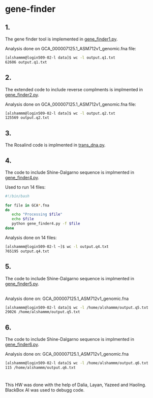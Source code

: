 # gene-finder

## 1. 
The gene finder tool is implemented in [gene_finder1.py](https://github.com/manalalshamrani/gene-finder/blob/master/data/gene_finder1.py).

Analysis done on GCA_000007125.1_ASM712v1_genomic.fna file:
```bash
[alshammm@login509-02-l data]$ wc -l output.q1.txt
62606 output.q1.txt
```

## 2. 
The extended code to include reverse complments is implmented in [gene_finder2.py](https://github.com/manalalshamrani/gene-finder/blob/master/data/gene_finder2.py).

Analysis done on GCA_000007125.1_ASM712v1_genomic.fna file:
```bash
[alshammm@login509-02-l data]$ wc -l output.q2.txt
125569 output.q2.txt
```

## 3.
The Rosalind code is implmented in [trans_dna.py](https://github.com/manalalshamrani/gene-finder/blob/master/trans_dna.py).


## 4.
The  code to include Shine-Dalgarno sequence is implmented in [gene_finder4.py](https://github.com/manalalshamrani/gene-finder/blob/master/data/gene_finder4.py).
                                                                                                                                                                                         
Used to run 14 files:
```bash
#!/bin/bash                                                                                                                                                                              
       
for file in GCA*.fna
do
   echo "Processing $file"
   echo $file
   python gene_finder4.py -f $file
done
```
Analysis done on 14 files:
```bash
[alshammm@login509-02-l ~]$ wc -l output.q4.txt
765195 output.q4.txt
```

## 5.
                                                                                                                                                                                        
The  code to include Shine-Dalgarno sequence is implmented in [gene_finder5.py](https://github.com/manalalshamrani/gene-finder/blob/master/data/gene_finder5.py).                                           </p>                                                                                                                                           
Analysis done on: GCA_000007125.1_ASM712v1_genomic.fna
  
```bash
[alshammm@login509-02-l data]$ wc -l /home/alshammm/output.q5.txt
29026 /home/alshammm/output.q5.txt
```


## 6. 
The  code to include Shine-Dalgarno sequence is implmented in [gene_finder6.py](https://github.com/manalalshamrani/gene-finder/blob/master/data/gene_finder6.py).

Analysis done on: GCA_000007125.1_ASM712v1_genomic.fna
```bash
[alshammm@login509-02-l data]$ wc -l /home/alshammm/output.q6.txt
115 /home/alshammm/output.q6.txt
```



#
This HW was done with the help of Dalia, Layan, Yazeed and Haoling.
BlackBox AI was used to debugg code.
